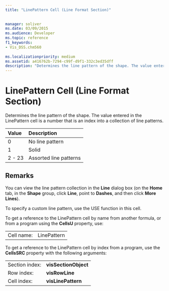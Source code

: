 ```yaml
---
title: "LinePattern Cell (Line Format Section)"
 
 
manager: soliver
ms.date: 03/09/2015
ms.audience: Developer
ms.topic: reference
f1_keywords:
- Vis_DSS.chm560
 
ms.localizationpriority: medium
ms.assetid: a416762b-7294-c99f-d9f1-332c3ed35dff
description: "Determines the line pattern of the shape. The value entered in the LinePattern cell is a number that is an index into a collection of line patterns."
---
```


# LinePattern Cell (Line Format Section)

Determines the line pattern of the shape. The value entered in the LinePattern cell is a number that is an index into a collection of line patterns.
  
|**Value**|**Description**|
|:-----|:-----|
|0  <br/> |No line pattern  <br/> |
|1  <br/> |Solid  <br/> |
|2 - 23  <br/> |Assorted line patterns  <br/> |
   
## Remarks

You can view the line pattern collection in the **Line** dialog box (on the **Home** tab, in the **Shape** group, click **Line**, point to **Dashes**, and then click **More Lines**).
  
To specify a custom line pattern, use the USE function in this cell.
  
To get a reference to the LinePattern cell by name from another formula, or from a program using the **CellsU** property, use: 
  
|||
|:-----|:-----|
|Cell name:  <br/> |LinePattern  <br/> |
   
To get a reference to the LinePattern cell by index from a program, use the **CellsSRC** property with the following arguments: 
  
|||
|:-----|:-----|
|Section index:  <br/> |**visSectionObject** <br/> |
|Row index:  <br/> |**visRowLine** <br/> |
|Cell index:  <br/> |**visLinePattern** <br/> |
   

